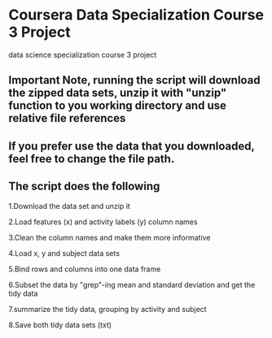 # Coursera Data Specialization Course 3 Project
data science specialization course 3 project


## Important Note, running the script will download the zipped data sets, unzip it with "unzip" function to you working directory and use relative file references 

## If you prefer use the data that you downloaded, feel free to change the file path.

## The script does the following
1.Download the data set and unzip it

2.Load features (x) and activity labels (y) column names

3.Clean the column names and make them more informative

4.Load x, y and subject data sets

5.Bind rows and columns into one data frame

6.Subset the data by "grep"-ing mean and standard deviation and get the tidy data

7.summarize the tidy data, grouping by activity and subject

8.Save both tidy data sets (txt)
